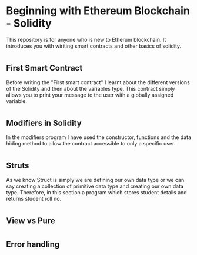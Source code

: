 # **Beginning with Ethereum Blockchain - Solidity**

This repository is for anyone who is new to Etherum blockchain. It introduces you with wiriting smart contracts and other basics of solidity.

#

## **First Smart Contract**

Before writing the "First smart contract" I learnt about the different versions of the Solidity and then about the variables type. This contract simply allows you to print your message to the user with a globally assigned variable. 

#

## **Modifiers in Solidity**

In the modifiers program I have used the constructor, functions and the data hiding method to allow the contract accessible to only a specific user. 

#

## **Struts**

As we know Struct is simply we are defining our own data type or we can say creating a collection of primitive data type and creating our own data type. Therefore, in this section a program which stores student details and returns student roll no.
#

## **View vs Pure**



# 

## **Error handling**
